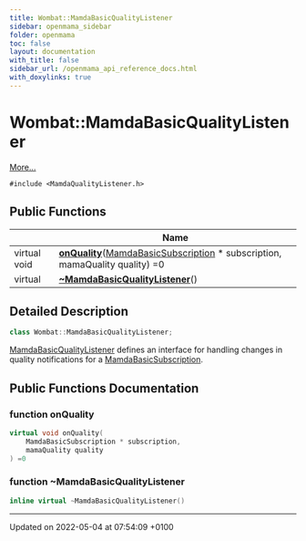 ```yaml
---
title: Wombat::MamdaBasicQualityListener
sidebar: openmama_sidebar
folder: openmama
toc: false
layout: documentation
with_title: false
sidebar_url: /openmama_api_reference_docs.html
with_doxylinks: true
---
```


# Wombat::MamdaBasicQualityListener



 [More...](#detailed-description)


`#include <MamdaQualityListener.h>`

## Public Functions

|                | Name           |
| -------------- | -------------- |
| virtual void | **[onQuality](classWombat_1_1MamdaBasicQualityListener.html#function-onquality)**([MamdaBasicSubscription](classWombat_1_1MamdaBasicSubscription.html) * subscription, mamaQuality quality) =0 |
| virtual | **[~MamdaBasicQualityListener](classWombat_1_1MamdaBasicQualityListener.html#function-~mamdabasicqualitylistener)**() |

## Detailed Description

```cpp
class Wombat::MamdaBasicQualityListener;
```


[MamdaBasicQualityListener](classWombat_1_1MamdaBasicQualityListener.html) defines an interface for handling changes in quality notifications for a [MamdaBasicSubscription](classWombat_1_1MamdaBasicSubscription.html). 

## Public Functions Documentation

### function onQuality

```cpp
virtual void onQuality(
    MamdaBasicSubscription * subscription,
    mamaQuality quality
) =0
```


### function ~MamdaBasicQualityListener

```cpp
inline virtual ~MamdaBasicQualityListener()
```


-------------------------------

Updated on 2022-05-04 at 07:54:09 +0100